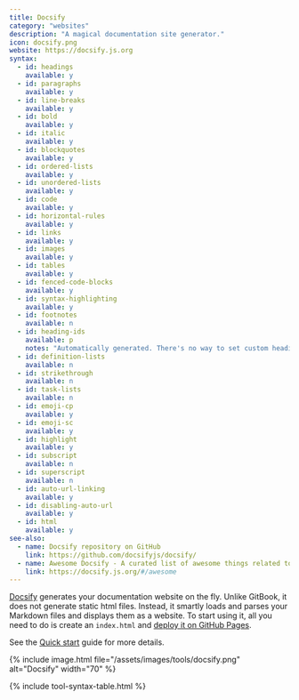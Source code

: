 ```yaml
---
title: Docsify
category: "websites"
description: "A magical documentation site generator."
icon: docsify.png
website: https://docsify.js.org
syntax:
  - id: headings
    available: y
  - id: paragraphs
    available: y
  - id: line-breaks
    available: y
  - id: bold
    available: y
  - id: italic
    available: y
  - id: blockquotes
    available: y
  - id: ordered-lists
    available: y
  - id: unordered-lists
    available: y
  - id: code
    available: y
  - id: horizontal-rules
    available: y
  - id: links
    available: y
  - id: images
    available: y
  - id: tables
    available: y
  - id: fenced-code-blocks
    available: y
  - id: syntax-highlighting
    available: y
  - id: footnotes
    available: n
  - id: heading-ids
    available: p
    notes: "Automatically generated. There's no way to set custom heading IDs."
  - id: definition-lists
    available: n
  - id: strikethrough
    available: n
  - id: task-lists
    available: n
  - id: emoji-cp
    available: y
  - id: emoji-sc
    available: y
  - id: highlight
    available: y
  - id: subscript
    available: n
  - id: superscript
    available: n
  - id: auto-url-linking
    available: y
  - id: disabling-auto-url
    available: y
  - id: html
    available: y
see-also:
  - name: Docsify repository on GitHub
    link: https://github.com/docsifyjs/docsify/
  - name: Awesome Docsify - A curated list of awesome things related to docsify
    link: https://docsify.js.org/#/awesome 
---
```


[Docsify](https://docsify.js.org/) generates your documentation website on the fly. Unlike GitBook, it does not generate static html files. Instead, it smartly loads and parses your Markdown files and displays them as a website. To start using it, all you need to do is create an `index.html` and [deploy it on GitHub Pages](https://docsify.js.org/#/deploy).

See the [Quick start](https://docsify.js.org/#/quickstart) guide for more details.

{% include image.html file="/assets/images/tools/docsify.png" alt="Docsify" width="70" %}

{% include tool-syntax-table.html %}